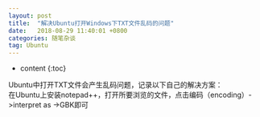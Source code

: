 ```yaml
---
layout: post
title:  "解决Ubuntu打开Windows下TXT文件乱码的问题"
date:   2018-08-29 11:40:01 +0800
categories: 随笔杂谈
tag: Ubuntu
---
```


* content
{:toc}



Ubuntu中打开TXT文件会产生乱码问题，记录以下自己的解决方案：  
在Ubuntu上安装notepad++，打开所要浏览的文件，点击编码（encoding）->interpret as ->GBK即可